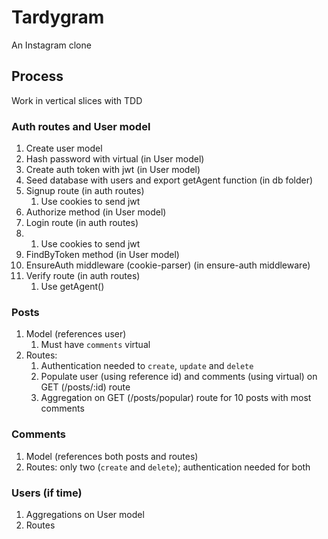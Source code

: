 # Tardygram 
An Instagram clone

## Process
Work in vertical slices with TDD

### Auth routes and User model 
1. Create user model
2. Hash password with virtual (in User model)
3. Create auth token with jwt (in User model)
4. Seed database with users and export getAgent function (in db folder)
5. Signup route (in auth routes)
   1. Use cookies to send jwt
6. Authorize method (in User model)
7. Login route (in auth routes)
8.    1. Use cookies to send jwt
9. FindByToken method (in User model)
10. EnsureAuth middleware (cookie-parser) (in ensure-auth middleware)
11. Verify route (in auth routes)
    1.  Use getAgent()

### Posts
1. Model (references user)
   1. Must have `comments` virtual
2. Routes: 
   1. Authentication needed to `create`, `update` and `delete`
   2. Populate user (using reference id) and comments (using virtual) on GET (/posts/:id) route
   3. Aggregation on GET (/posts/popular) route for 10 posts with most comments

### Comments
1. Model (references both posts and routes)
2. Routes: only two (`create` and `delete`); authentication needed for both

### Users (if time)
1. Aggregations on User model
2. Routes
